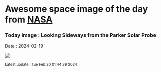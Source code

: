 
# Awesome space image of the day from [NASA](https://api.nasa.gov/)

### Today image : Looking Sideways from the Parker Solar Probe
Date : 2024-02-19

![](https://www.youtube.com/embed/x-wX-wClfig?rel=0)

<small>Latest update : Tue Feb 20 01:44:39 2024</small>
        